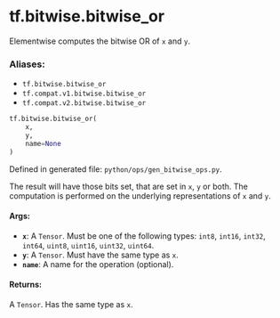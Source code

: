 <div itemscope itemtype="http://developers.google.com/ReferenceObject">
<meta itemprop="name" content="tf.bitwise.bitwise_or" />
<meta itemprop="path" content="Stable" />
</div>

# tf.bitwise.bitwise_or

Elementwise computes the bitwise OR of `x` and `y`.

### Aliases:

* `tf.bitwise.bitwise_or`
* `tf.compat.v1.bitwise.bitwise_or`
* `tf.compat.v2.bitwise.bitwise_or`

``` python
tf.bitwise.bitwise_or(
    x,
    y,
    name=None
)
```



Defined in generated file: `python/ops/gen_bitwise_ops.py`.

<!-- Placeholder for "Used in" -->

The result will have those bits set, that are set in `x`, `y` or both. The
computation is performed on the underlying representations of `x` and `y`.

#### Args:


* <b>`x`</b>: A `Tensor`. Must be one of the following types: `int8`, `int16`, `int32`, `int64`, `uint8`, `uint16`, `uint32`, `uint64`.
* <b>`y`</b>: A `Tensor`. Must have the same type as `x`.
* <b>`name`</b>: A name for the operation (optional).


#### Returns:

A `Tensor`. Has the same type as `x`.
